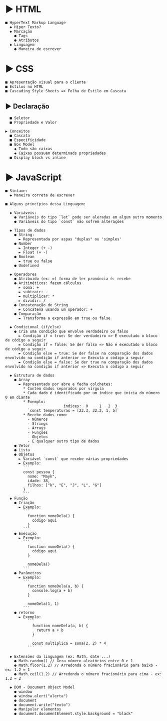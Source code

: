 # ▶ HTML
    ■ HyperText Markup Language
      ◆ Hiper Texto?
      ◆ Marcação
        ● Tags
        ● Atributos
      ◆ Linguagem
        ● Maneira de escrever

# ▶ CSS  
    ■ Apresentação visual para o cliente
    ■ Estilos no HTML
    ■ Cascading Style Sheets => Folha de Estilo em Cascata

##  ▶ Declaração
      ■ Seletor
      ■ Propriedade e Valor

    ▶ Conceitos
      ■ Cascata
      ■ Especificidade
      ■ Box Model
        ◆ Tudo são caixas
        ◆ Caixas possuem determinads propriedades
      ■ Display block vs inline
      
# ▶ JavaScript 
    ■ Sintaxe:
      ◆ Maneira correta de escrever

    ■ Alguns princípios dessa Linguagem:

      ◆ Variáveis:
        ● Variáveis do tipo `let` pode ser aleradas em algum outro momento
        ● Variáveis do tipo `const` não sofrem alterações

      ◆ Tipos de dados
        ● String:
          ► Representada por aspas "duplas" ou 'simples'
        ● Number
          ► Integer (+ -)
          ► Float (+ -)
        ● Boolean
          ► true ou false
        ● Undefined

      ◆ Operadores
        ● Atribuido (ex: =) forma de ler pronúncia é: recebe
        ● Aritiméticos: fazem cálculos
          ► soma: +
          ► subtrair: -
          ► multiplicar: *
          ► dividir: /
        ● Concatenação de String
          ► Concatena usando um operador: +
        ● Comparação
          ► Transforma a expressão em true ou false
      
      ◆ Condicional (if/else)
        ● Cria uma condição que envolve verdadeiro ou falso
          ► Condição if = true: Se der verdadeiro => É executado o bloco de código a seguir
          ► Condição if = false: Se der falso => Não é executado o bloco de código a seguir
          ► Condição else = true: Se der false na comparação dos dados envolvido na condição if anterior => Executa o código a seguir
          ► Condição else = false: Se der true na comparação dos dados envolvido na condição if anterior => Executa o código a seguir
      
      ◆ Estrutura de dados
        ● Array
          ► Representado por abre e fecha colchetes:
            * Contém dados separados por vírgula
            * Cada dado é identificado por um índice que inicia do número 0 em diante
            * Exemplo:
                              índices:  0     1   2  3
              `const temperaturas = [23.3, 32.2, 1, 5]`
            * Recebe dados como:
              - Números
              - Strings
              - Arrays
              - Funções
              - Objetos
              - E qualquer outro tipo de dados
        ● Vetor
        ● Lista
        ● Objetos
          ► Variável `const` que recebe várias propriedades
          ► Exemplo:
            ```
            const pessoa {
              nome: "Mayk",
              idade: 38,
              filhos: ["k", "E", "J", "L", "G"]
            }
            ```
      ◆ Função
        ● Criação
          ► Exemplo:
            ```
              function nomeDela() {
                código aqui
              }
            ```
        ● Execução
          ► Exemplo:
            ```
              function nomeDela() {
                código aqui
              }

              nomeDela() 
            ```
        ● Parâmetros
          ► Exemplo:
            ```
              function nomeDela(a, b) {
                console.log(a + b)
              }

              nomeDela(1, 1)
            ```
        ● retorno
          ► Exemplo:
              ```
                function nomeDela(a, b) {
                  return a + b
                }

                const multiplica = soma(2, 2) * 4
              ```
      
      ◆ Extensões da linguagem (ex: Math, date ...)
        ● Math.random() // Gera número aleatórios entre 0 e 1
        ● Math.floor(1.2) // Arredonda o número fracionário para baixo - ex: 1.2 = 1
        ● Math.ceil(1.2) // Arredonda o número fracionário para cima - ex: 1.2 = 2

      ◆ DOM - Document Object Model
        ● window
        ● window.alert("alerta")
        ● document
        ● document.write("texto")
        ● Manipular elementos
        ● document.documentElement.style.background = "black"
